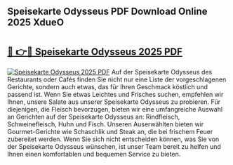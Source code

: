 ## Speisekarte Odysseus PDF Download Online 2025 XdueO

# <h2><a href="http://gc8mhb.nevu.top/?p=Speisekarte+Odysseus">🔗 👉🔴 Speisekarte Odysseus 2025 PDF</a></h2>

[![Speisekarte Odysseus 2025 PDF](https://i.imgur.com/dBaPXMq.png)](http://gc8mhb.nevu.top/?p=Speisekarte+Odysseus)
Auf der Speisekarte Odysseus des Restaurants oder Cafés finden Sie nicht nur eine Liste der vorgeschlagenen Gerichte, sondern auch etwas, das für Ihren Geschmack köstlich und passend ist. Wenn Sie etwas Leichtes und Frisches suchen, empfehlen wir Ihnen, unsere Salate aus unserer Speisekarte Odysseus zu probieren. Für diejenigen, die Fleisch bevorzugen, bieten wir eine umfangreiche Auswahl an Gerichten auf der Speisekarte Odysseus an: Rindfleisch, Schweinefleisch, Huhn und Fisch. Unseren Auserwählten bieten wir Gourmet-Gerichte wie Schaschlik und Steak an, die bei frischem Feuer zubereitet werden. Wenn Sie sich nicht entscheiden können, was Sie von der Speisekarte Odysseus wünschen, ist unser Team bereit zu helfen und Ihnen einen komfortablen und bequemen Service zu bieten.
